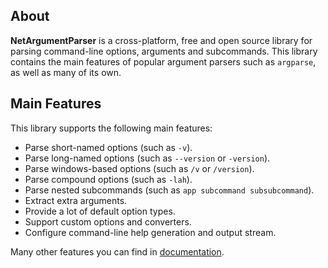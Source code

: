 ## About
**NetArgumentParser** is a cross-platform, free and open source library for parsing command-line options, arguments and subcommands. This library contains the main features of popular argument parsers such as `argparse`, as well as many of its own.

## Main Features
This library supports the following main features:
- Parse short-named options (such as `-v`).
- Parse long-named options (such as `--version` or `-version`).
- Parse windows-based options (such as `/v` or `/version`).
- Parse compound options (such as `-lah`).
- Parse nested subcommands (such as `app subcommand subsubcommand`).
- Extract extra arguments.
- Provide a lot of default option types.
- Support custom options and converters.
- Configure command-line help generation and output stream.

Many other features you can find in [documentation](https://github.com/yakovypg/NetArgumentParser/blob/main/DOCUMENTATION.md).
